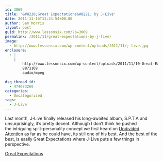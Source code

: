 ```yaml
---
id: 3069
title: '&#8220;Great Expectations&#8221; by J-Live'
date: 2011-11-16T13:24:54+00:00
author: Sam Morris
layout: post
guid: http://www.lessonsix.com/?p=3069
permalink: /2011/11/great-expectations-by-j-live/
image:
  - http://www.lessonsix.com/wp-content/uploads/2011/11/j-live.jpg
enclosure:
  - |
    |
        http://www.lessonsix.com/wp-content/uploads/2011/11/10-Great-Expectations.mp3
        8871169
        audio/mpeg
        
dsq_thread_id:
  - 474673260
categories:
  - Uncategorized
tags:
  - J-Live
---
```

Last month, J-Live finally released his long-awaited album, S.P.T.A and unsurprisingly, it&#8217;s pretty decent. Although I don&#8217;t think he pushed the intriguing split-personality concept we first heard on [Undivided Attention](http://www.lessonsix.com/2010/11/review-j-lives-undivided-attention-ep/) as far as he could have, its still one of his best. And the best of the best, is easily Great Expectations where J-Live puts a few things in perspective.

[Great Expectations](http://www.lessonsix.com/wp-content/uploads/2011/11/10-Great-Expectations.mp3)